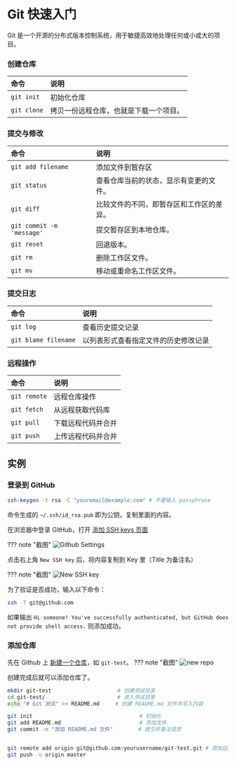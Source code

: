 # Git 快速入门
Git 是一个开源的分布式版本控制系统，用于敏捷高效地处理任何或小或大的项目。

### 创建仓库
| 命令        | 说明                                   |
| :---------- | :------------------------------------- |
| `git init`  | 初始化仓库                             |
| `git clone` | 拷贝一份远程仓库，也就是下载一个项目。 |

### 提交与修改
| 命令                      | 说明                                     |
| :------------------------ | :--------------------------------------- |
| `git add filename`        | 添加文件到暂存区                         |
| `git status`              | 查看仓库当前的状态，显示有变更的文件。   |
| `git diff`                | 比较文件的不同，即暂存区和工作区的差异。 |
| `git commit -m 'message'` | 提交暂存区到本地仓库。                   |
| `git reset`               | 回退版本。                               |
| `git rm`                  | 删除工作区文件。                         |
| `git mv`                  | 移动或重命名工作区文件。                 |

### 提交日志
| 命令               | 说明                                 |
| :----------------- | :----------------------------------- |
| `git log`          | 查看历史提交记录                     |
| `git blame filename` | 以列表形式查看指定文件的历史修改记录 |

### 远程操作
| 命令         | 说明               |
| :----------- | :----------------- |
| `git remote` | 远程仓库操作       |
| `git fetch`  | 从远程获取代码库   |
| `git pull`   | 下载远程代码并合并 |
| `git push`   | 上传远程代码并合并 |

## 实例


### 登录到 GitHub

```bash
ssh-keygen -t rsa -C "youremail@example.com" # 不要输入 passphrase
```

命令生成的 `~/.ssh/id_rsa.pub` 即为公钥，复制里面的内容。

在浏览器中登录 GitHub，打开 [添加 SSH keys 页面](https://github.com/settings/keys)

??? note "截图"
    ![Github Settings](https://pekingopera.ddns.net:81/i/2022/05/07/62768d8ee5980.png)

点击右上角 `New SSH key` 后，将内容复制到 Key 里（Title 为备注名）

??? note "截图"
    ![New SSH key](https://pekingopera.ddns.net:81/i/2022/05/07/62768ef4c9946.png)

为了验证是否成功，输入以下命令：

```bash
ssh -T git@github.com
```

如果输出 `Hi someone! You've successfully authenticated, but GitHub does not provide shell access.` 则添加成功。


### 添加仓库

先在 Github 上 [新建一个仓库](https://github.com/new)，如 `git-test`。
??? note "截图"
    ![new repo](https://pekingopera.ddns.net:81/i/2022/05/07/627690e2dcedd.png)

创建完成后就可以添加仓库了。
```bash
mkdir git-test                     # 创建测试目录
cd git-test/                       # 进入测试目录
echo "# Git 测试" >> README.md     # 创建 README.md 文件并写入内容

git init                                  # 初始化
git add README.md                         # 添加文件
git commit -m "添加 README.md 文件"        # 提交并备注信息


git remote add origin git@github.com:yourusername/git-test.git # 添加远程仓库
git push -u origin master
```